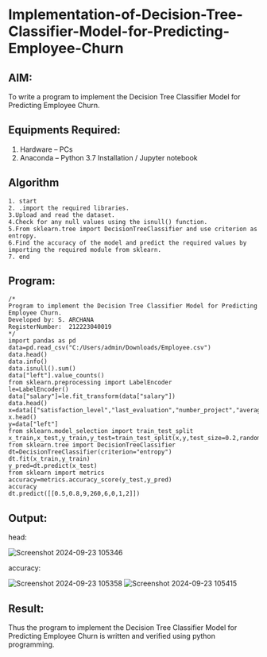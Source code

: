 # Implementation-of-Decision-Tree-Classifier-Model-for-Predicting-Employee-Churn
## AIM:
To write a program to implement the Decision Tree Classifier Model for Predicting Employee Churn.
## Equipments Required:
1. Hardware – PCs
2. Anaconda – Python 3.7 Installation / Jupyter notebook
## Algorithm
```
1. start  
2. .import the required libraries.
3.Upload and read the dataset.
4.Check for any null values using the isnull() function.
5.From sklearn.tree import DecisionTreeClassifier and use criterion as entropy.
6.Find the accuracy of the model and predict the required values by importing the required module from sklearn. 
7. end
```
## Program:
```
/*
Program to implement the Decision Tree Classifier Model for Predicting Employee Churn.
Developed by: S. ARCHANA
RegisterNumber:  212223040019
*/
import pandas as pd
data=pd.read_csv("C:/Users/admin/Downloads/Employee.csv")
data.head()
data.info()
data.isnull().sum()
data["left"].value_counts()
from sklearn.preprocessing import LabelEncoder
le=LabelEncoder()
data["salary"]=le.fit_transform(data["salary"])
data.head()
x=data[["satisfaction_level","last_evaluation","number_project","average_montly_hours","time_spend_company","Work_accident","promotion_last_5years","salary"]]
x.head()
y=data["left"]
from sklearn.model_selection import train_test_split
x_train,x_test,y_train,y_test=train_test_split(x,y,test_size=0.2,random_state=100)
from sklearn.tree import DecisionTreeClassifier
dt=DecisionTreeClassifier(criterion="entropy")
dt.fit(x_train,y_train)
y_pred=dt.predict(x_test)
from sklearn import metrics
accuracy=metrics.accuracy_score(y_test,y_pred)
accuracy
dt.predict([[0.5,0.8,9,260,6,0,1,2]])
```
## Output:
head:

![Screenshot 2024-09-23 105346](https://github.com/user-attachments/assets/f82e006d-6279-4e6a-9572-c6b388bbc208)

accuracy:

![Screenshot 2024-09-23 105358](https://github.com/user-attachments/assets/fea9fea5-6521-4425-90ca-6448121ddb51)
![Screenshot 2024-09-23 105415](https://github.com/user-attachments/assets/371be8a7-904c-4323-95af-2b674565a299)

## Result:
Thus the program to implement the  Decision Tree Classifier Model for Predicting Employee Churn is written and verified using python programming.
